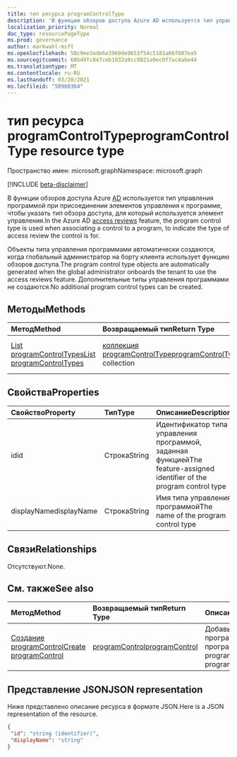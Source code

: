 ```yaml
---
title: тип ресурса programControlType
description: 'В функции обзоров доступа Azure AD используется тип управления программой при присоединении элементов управления к программе, чтобы указать тип обзора доступа, для который используется элемент управления.  '
localization_priority: Normal
doc_type: resourcePageType
ms.prod: governance
author: markwahl-msft
ms.openlocfilehash: 58c9ee3ade6e3969de9653f54c5181a66f087ea5
ms.sourcegitcommit: 68b49fc847ceb1032a9cc9821a9ec0f7ac4abe44
ms.translationtype: MT
ms.contentlocale: ru-RU
ms.lasthandoff: 03/20/2021
ms.locfileid: "50960364"
---
```

# <a name="programcontroltype-resource-type"></a><span data-ttu-id="0d63d-103">тип ресурса programControlType</span><span class="sxs-lookup"><span data-stu-id="0d63d-103">programControlType resource type</span></span>

<span data-ttu-id="0d63d-104">Пространство имен: microsoft.graph</span><span class="sxs-lookup"><span data-stu-id="0d63d-104">Namespace: microsoft.graph</span></span>

[!INCLUDE [beta-disclaimer](../../includes/beta-disclaimer.md)]

<span data-ttu-id="0d63d-105">В функции обзоров доступа Azure [AD](accessreviews-root.md) используется тип управления программой при присоединении элементов управления к программе, чтобы указать тип обзора доступа, для который используется элемент управления.</span><span class="sxs-lookup"><span data-stu-id="0d63d-105">In the Azure AD [access reviews](accessreviews-root.md) feature, the program control type is used when associating a control to a program, to indicate the type of access review the control is for.</span></span>  

<span data-ttu-id="0d63d-106">Объекты типа управления программами автоматически создаются, когда глобальный администратор на борту клиента использует функцию обзоров доступа.</span><span class="sxs-lookup"><span data-stu-id="0d63d-106">The program control type objects are automatically generated when the global administrator onboards the tenant to use the access reviews feature.</span></span>  <span data-ttu-id="0d63d-107">Дополнительные типы управления программами не создаются.</span><span class="sxs-lookup"><span data-stu-id="0d63d-107">No additional program control types can be created.</span></span>


## <a name="methods"></a><span data-ttu-id="0d63d-108">Методы</span><span class="sxs-lookup"><span data-stu-id="0d63d-108">Methods</span></span>

| <span data-ttu-id="0d63d-109">Метод</span><span class="sxs-lookup"><span data-stu-id="0d63d-109">Method</span></span>           | <span data-ttu-id="0d63d-110">Возвращаемый тип</span><span class="sxs-lookup"><span data-stu-id="0d63d-110">Return Type</span></span>    |<span data-ttu-id="0d63d-111">Описание</span><span class="sxs-lookup"><span data-stu-id="0d63d-111">Description</span></span>|
|:---------------|:--------|:----------|
|[<span data-ttu-id="0d63d-112">List programControlTypes</span><span class="sxs-lookup"><span data-stu-id="0d63d-112">List programControlTypes</span></span>](../api/programcontroltype-list.md) | <span data-ttu-id="0d63d-113">[коллекция programControlType](programcontroltype.md)</span><span class="sxs-lookup"><span data-stu-id="0d63d-113">[programControlType](programcontroltype.md) collection</span></span>| <span data-ttu-id="0d63d-114">Типы управления программами списка.</span><span class="sxs-lookup"><span data-stu-id="0d63d-114">List program control types.</span></span> |

## <a name="properties"></a><span data-ttu-id="0d63d-115">Свойства</span><span class="sxs-lookup"><span data-stu-id="0d63d-115">Properties</span></span>
| <span data-ttu-id="0d63d-116">Свойство</span><span class="sxs-lookup"><span data-stu-id="0d63d-116">Property</span></span>     | <span data-ttu-id="0d63d-117">Тип</span><span class="sxs-lookup"><span data-stu-id="0d63d-117">Type</span></span>   |<span data-ttu-id="0d63d-118">Описание</span><span class="sxs-lookup"><span data-stu-id="0d63d-118">Description</span></span>|
|:---------------|:--------|:----------|
| <span data-ttu-id="0d63d-119">id</span><span class="sxs-lookup"><span data-stu-id="0d63d-119">id</span></span>                     |<span data-ttu-id="0d63d-120">Строка</span><span class="sxs-lookup"><span data-stu-id="0d63d-120">String</span></span>                | <span data-ttu-id="0d63d-121">Идентификатор типа управления программой, заданная функцией</span><span class="sxs-lookup"><span data-stu-id="0d63d-121">The feature-assigned identifier of the program control type</span></span>                                      |
| <span data-ttu-id="0d63d-122">displayName</span><span class="sxs-lookup"><span data-stu-id="0d63d-122">displayName</span></span>            |<span data-ttu-id="0d63d-123">Строка</span><span class="sxs-lookup"><span data-stu-id="0d63d-123">String</span></span>                | <span data-ttu-id="0d63d-124">Имя типа управления программой</span><span class="sxs-lookup"><span data-stu-id="0d63d-124">The name of the program control type</span></span>                                                             |


## <a name="relationships"></a><span data-ttu-id="0d63d-125">Связи</span><span class="sxs-lookup"><span data-stu-id="0d63d-125">Relationships</span></span>

<span data-ttu-id="0d63d-126">Отсутствуют.</span><span class="sxs-lookup"><span data-stu-id="0d63d-126">None.</span></span>


## <a name="see-also"></a><span data-ttu-id="0d63d-127">См. также</span><span class="sxs-lookup"><span data-stu-id="0d63d-127">See also</span></span>

| <span data-ttu-id="0d63d-128">Метод</span><span class="sxs-lookup"><span data-stu-id="0d63d-128">Method</span></span>           | <span data-ttu-id="0d63d-129">Возвращаемый тип</span><span class="sxs-lookup"><span data-stu-id="0d63d-129">Return Type</span></span>    |<span data-ttu-id="0d63d-130">Описание</span><span class="sxs-lookup"><span data-stu-id="0d63d-130">Description</span></span>|
|:---------------|:--------|:----------|
|[<span data-ttu-id="0d63d-131">Создание programControl</span><span class="sxs-lookup"><span data-stu-id="0d63d-131">Create programControl</span></span>](../api/programcontrol-create.md) |     [<span data-ttu-id="0d63d-132">programControl</span><span class="sxs-lookup"><span data-stu-id="0d63d-132">programControl</span></span>](programcontrol.md) |   <span data-ttu-id="0d63d-133">Добавьте программуControl в программу.</span><span class="sxs-lookup"><span data-stu-id="0d63d-133">Add a programControl to a program.</span></span>|


## <a name="json-representation"></a><span data-ttu-id="0d63d-134">Представление JSON</span><span class="sxs-lookup"><span data-stu-id="0d63d-134">JSON representation</span></span>

<span data-ttu-id="0d63d-135">Ниже представлено описание ресурса в формате JSON.</span><span class="sxs-lookup"><span data-stu-id="0d63d-135">Here is a JSON representation of the resource.</span></span>

<!-- {
  "blockType": "resource",
  "optionalProperties": [

  ],
  "@odata.type": "microsoft.graph.programControlType"
}-->

```json
{
 "id": "string (identifier)",
 "displayName": "string"
}

```

<!--
{
  "type": "#page.annotation",
  "description": "programControlType resource",
  "keywords": "",
  "section": "documentation",
  "tocPath": "",
  "suppressions": []
}
-->


